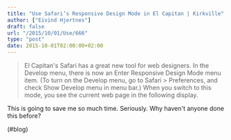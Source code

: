 ```yaml
---
title: "Use Safari’s Responsive Design Mode in El Capitan | Kirkville"
author: ["Eivind Hjertnes"]
draft: false
url: "/2015/10/01/Use/666"
type: "post"
date: 2015-10-01T02:00:00+02:00
---
```


> El Capitan's Safari has a great new tool for web designers. In the
> Develop menu, there is now an Enter Responsive Design Mode menu item.
> (To turn on the Develop menu, go to Safari > Preferences, and check
> Show Develop menu in menu bar.) When you switch to this mode, you see
> the current web page in the following display.

This is going to save me so much time. Seriously. Why haven't anyone
done this before?

(#blog)
